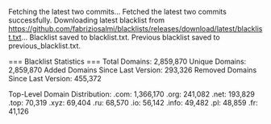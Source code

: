 Fetching the latest two commits...
Fetched the latest two commits successfully.
Downloading latest blacklist from https://github.com/fabriziosalmi/blacklists/releases/download/latest/blacklist.txt...
Blacklist saved to blacklist.txt.
Previous blacklist saved to previous_blacklist.txt.

=== Blacklist Statistics ===
Total Domains: 2,859,870
Unique Domains: 2,859,870
Added Domains Since Last Version: 293,326
Removed Domains Since Last Version: 455,372

Top-Level Domain Distribution:
  .com: 1,366,170
  .org: 241,082
  .net: 193,829
  .top: 70,319
  .xyz: 69,404
  .ru: 68,570
  .io: 56,142
  .info: 49,482
  .pl: 48,859
  .fr: 41,126
